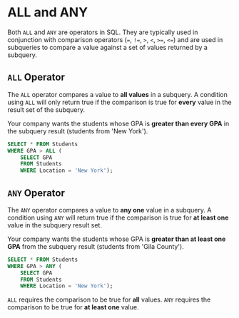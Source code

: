 # ALL and ANY

Both `ALL` and `ANY` are operators in SQL. They are typically used in conjunction with comparison operators (`=`, `!=`, `>`, `<`, `>=`, `<=`) and are used in subqueries to compare a value against a set of values returned by a subquery.


## `ALL` Operator

The `ALL` operator compares a value to **all values** in a subquery. A condition using `ALL` will only return true if the comparison is true for **every** value in the result set of the subquery.

Your company wants the students whose GPA is **greater than every GPA** in the subquery result (students from 'New York').


```sql
SELECT * FROM Students
WHERE GPA > ALL (
	SELECT GPA 
	FROM Students 
	WHERE Location = 'New York');

```


## `ANY` Operator

The `ANY` operator compares a value to **any one** value in a subquery. A condition using `ANY` will return true if the comparison is true for **at least one** value in the subquery result set.

Your company wants the students whose GPA is **greater than at least one GPA** from the subquery result (students from 'Gila County').


```sql
SELECT * FROM Students
WHERE GPA > ANY (
	SELECT GPA 
	FROM Students 
	WHERE Location = 'New York');

```

`ALL` requires the comparison to be true for **all** values. `ANY` requires the comparison to be true for **at least one** value.
